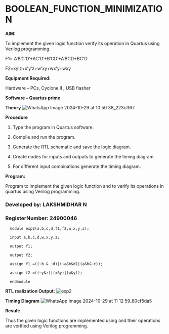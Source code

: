 # BOOLEAN_FUNCTION_MINIMIZATION

**AIM:**

To implement the given logic function verify its operation in Quartus using Verilog programming.

F1= A’B’C’D’+AC’D’+B’CD’+A’BCD+BC’D 

F2=xy’z+x’y’z+w’xy+wx’y+wxy

**Equipment Required:**

Hardware – PCs, Cyclone II , USB flasher

**Software – Quartus prime**

**Theory**
![WhatsApp Image 2024-10-29 at 10 50 38_223cff67](https://github.com/user-attachments/assets/a2c3a876-d6ab-45db-b918-1c4e72757a0f)


**Procedure**

1.	Type the program in Quartus software.

2.	Compile and run the program.

3.	Generate the RTL schematic and save the logic diagram.

4.	Create nodes for inputs and outputs to generate the timing diagram.

5.	For different input combinations generate the timing diagram.


**Program:**

Program to implement the given logic function and to verify its operations in quartus using Verilog programming. 

### Developed by: LAKSHMIDHAR N  
### RegisterNumber: 24900046

      module exp2(a,b,c,d,f1,f2,w,x,y,z);
      
      input a,b,c,d,w,x,y,z;
      
      output f1;
      
      output f2;
      
      assign f1 =((~b & ~d)|(~a&b&d)|(a&b&~c));
      
      assign f2 =((~y&z)|(x&y)|(w&y));
      
      endmodule

**RTL realization Output:**
![exp2](https://github.com/user-attachments/assets/d59990f6-9b65-48a7-ae80-db5b9e77c257)

**Timing Diagram**
![WhatsApp Image 2024-10-29 at 11 12 59_80cf5da5](https://github.com/user-attachments/assets/32917131-24a3-4759-aa3b-d61bebcc8714)

**Result:**

Thus the given logic functions are implemented using and their operations are verified using Verilog programming.

